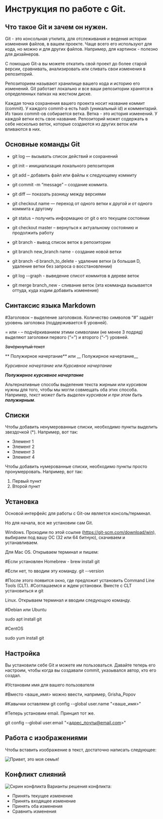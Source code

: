 # Инструкция по работе с Git.

## Что такое Git и зачем он нужен.

Git - это консольная утилита, для отслеживания и ведения истории изменения файлов, в вашем проекте. Чаще всего его используют для кода, но можно и для других файлов. Например, для картинок - полезно для дизайнеров.

С помощью Git-a вы можете откатить свой проект до более старой версии, сравнивать, анализировать или сливать свои изменения в репозиторий.

Репозиторием называют хранилище вашего кода и историю его изменений. Git работает локально и все ваши репозитории хранятся в определенных папках на жестком диске.

Каждая точка сохранения вашего проекта носит название коммит (commit). У каждого commit-a есть hash (уникальный id) и комментарий. Из таких commit-ов собирается ветка. Ветка - это история изменений. У каждой ветки есть свое название. Репозиторий может содержать в себе несколько веток, которые создаются из других веток или вливаются в них.
## Основные команды Git
* git log — вызывать список действий и сохранений

* git init – инициализация локального репозитория

* git add – добавить файл или файлы к следующему коммиту

* git commit -m “message” – создание коммита.

* git diff — показать разницу между версиями

* git checkout name —  переход от одного ветки к другой и от одного коммита к другому

* git status – получить информацию от git о его текущем состоянии

* git checkout master – вернуться к актуальному состоянию и продолжить работу
* git branch - вывод список веток в репозитории
* git branch new_branch name - создание новой ветки
* git branch -d branch_to_delete - удаление ветки (а большая D, удаление ветки без запроса о восстановлении)
* git log --graph - выведение списот коммитов в дереве веток
* git merge branch_new - сливание веток (эта комманда вызывается оттуда, куда ходим добавить изменение)


## Синтаксис языка Markdown

#Заголовок – выделение заголовков. Количество символов “#” задаёт уровень заголовка 
(поддерживается 6 уровней).

= или - – подчёркиванием этими символами (не менее 3 подряд) выделяют заголовки первого 
(“=”) и второго (“-”) уровней.

 ~~Зачёркнутый текст~~

** Полужирное начертание** или __ Полужирное начертание__

 *Курсивное начертание* или _Курсивное начертание_

  ***Полужирное курсивное начертание***

Альтернативные способы выделения текста жирным или курсивом нужны для того, чтобы мы могли совмещать оба этих способа. Например, _текст может быть выделен курсивом и при этом быть **полужирным**_.
## Списки
Чтобы добавить ненумерованные списки, необходимо пункты выделить звездочкой (*). Например, вот так:
 * Элемент 1
 * Элемент 2
 * Элемент 3
 * Элемент 4

 Чтобы добавить нумерованные списки, необходимо пункты просто пронумерровать. Например, вот так:
 1. Первый пункт
 2. Второй пункт

  ## Установка

  Основой интерфейс для работы с Git-ом является консоль/терминал.

  Но для начала, все же установим сам Git.

  Windows. Проходим по этой ссылке (https://git-scm.com/download/win), выбираем под вашу ОС (32 или 64 битную), скачиваем и устанавливаем.

  
  Для Mac OS. Открываем терминал и пишем:

  #Если установлен Homebrew - brew install git

  #Если нет, то вводим эту команду. 
git --version

#После этого появится окно, где предложит установить Command Line Tools (CLT).
#Соглашаемся и ждем установки. Вместе с CLT установиться и git

Linux. Открываем терминал и вводим следующую команду.

#Debian или Ubuntu 

sudo apt install git

 #CentOS

sudo yum install git


  ## Настройка

  Вы установили себе Git и можете им пользоваться. Давайте теперь его настроим, чтобы когда вы создавали commit, указывался автор, кто его создал.

#Установим имя для вашего пользователя

#Вместо <ваше_имя> можно ввести, например, Grisha_Popov

#Кавычки оставляем
git config --global user.name "<ваше_имя>"

#Теперь установим email. Принцип тот же.

git config --global user.email "<адрес_почты@email.com>"
## Работа с изображениями
Чтобы вставить изображение в текст, достаточно написать следующее:

![Привет, это моя семья!](My-family_.jpg)


## Конфликт слияний
![Скрин конфликта](Konfl.jpg)
Варианты решения конфликта:
* Принять текущее изменение
* Принять входящее изменение
* Принять оба изменения
* Сравнить изменения

